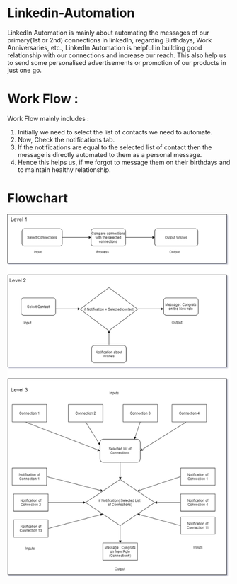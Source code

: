 # Linkedin-Automation

LinkedIn Automation is mainly about automating the messages of our primary(1st or 2nd) connections in linkedIn, regarding Birthdays, Work Anniversaries, etc., 
LinkedIn Automation is helpful in building good relationship with our connections and increase our reach. 
This also help us to send some personalised advertisements or promotion of our products in just one go.

# Work Flow :
Work Flow mainly includes :
1. Initially we need to select the list of contacts we need to automate.
2. Now, Check the notifications tab.
3. If the notifications are equal to the selected list of contact then the message is directly automated to them as a personal message.
4. Hence this helps us, if we forgot to message them on their birthdays and to maintain healthy relationship.

# Flowchart
![image](flow.drawio.png)

